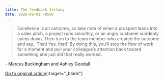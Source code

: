 ```yaml
---
title: The feedback fallacy
date: 2020-09-01 -0500
---
```


> Excellence is an outcome, so take note of when a prospect leans into a sales pitch, a project runs smoothly, or an angry customer suddenly calms down. Then turn to the team member who created the outcome and say, 'That! Yes, that!' By doing this, you’ll stop the flow of work for a moment and pull your colleague’s attention back toward something she just did that really worked.

\- Marcus Buckingham and Ashley Goodall

[Go to original article](https://hbr.org/2019/03/the-feedback-fallacy){:target="_blank"}
